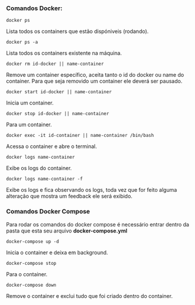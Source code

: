### Comandos Docker:

`docker ps`

Lista todos os containers que estão dispóniveis (rodando).

`docker ps -a`

Lista todos os containers existente na máquina.

`docker rm id-docker || name-container`

Remove um container específico, aceita tanto o id do docker ou name do container.
Para que seja removido um container ele deverá ser pausado.

`docker start id-docker || name-container`

Inicia um container.

`docker stop id-docker || name-container`

Para um container.

`docker exec -it id-container || name-container /bin/bash`

Acessa o container e abre o terminal.

`docker logs name-container`

Exibe os logs do container.

`docker logs name-container -f`

Exibe os logs e fica observando os logs, toda vez que for feito alguma alteração que mostra um feedback ele será exibido. 

### Comandos Docker Compose
Para rodar os comandos do docker compose é necessário entrar dentro da pasta que esta seu arquivo **docker-compose.yml**

`docker-compose up -d`

Inicia o container e deixa em background.

`docker-compose stop`

Para o container.

`docker-compose down`

Remove o container e exclui tudo que foi criado dentro do container.
